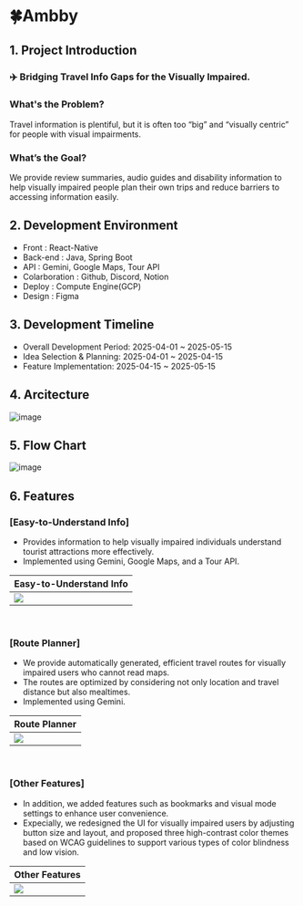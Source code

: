 # 🍀Ambby

## 1. Project Introduction
### ✈️ Bridging Travel Info Gaps for the Visually Impaired.

### What's the Problem?
Travel information is plentiful, but it is often too “big” and “visually centric” for people with visual impairments.

### What’s the Goal?
We provide review summaries, audio guides and disability information to help visually impaired people plan their own trips and reduce barriers to accessing information easily.

## 2. Development Environment
- Front : React-Native
- Back-end : Java, Spring Boot
- API : Gemini, Google Maps, Tour API
- Colarboration : Github, Discord, Notion
- Deploy : Compute Engine(GCP)
- Design : Figma

## 3. Development Timeline
- Overall Development Period: 2025-04-01 ~ 2025-05-15
- Idea Selection & Planning: 2025-04-01 ~ 2025-04-15
- Feature Implementation: 2025-04-15 ~ 2025-05-15

## 4. Arcitecture
![image](https://github.com/user-attachments/assets/86dbb413-bdbc-4409-90c4-b966f533d275)



## 5. Flow Chart
![image](https://github.com/user-attachments/assets/c0870ae0-b28a-4b52-b06a-e3dec94b74c1)

## 6. Features

### [Easy-to-Understand Info]
- Provides information to help visually impaired individuals understand tourist attractions more effectively.
- Implemented using Gemini, Google Maps, and a Tour API.

| Easy-to-Understand Info |
|----------|
|<img src="https://github.com/user-attachments/assets/8e6e58ca-1a51-4293-a384-b451457459ae">|

<br>

### [Route Planner]
- We provide automatically generated, efficient travel routes for visually impaired users who cannot read maps.
- The routes are optimized by considering not only location and travel distance but also mealtimes.
- Implemented using Gemini.

| Route Planner |
|----------|
|<img src="https://github.com/user-attachments/assets/faf72b89-2da8-453e-b29c-384944e7da5a">|

<br>

### [Other Features]
- In addition, we added features such as bookmarks and visual mode settings to enhance user convenience.
- Expecially, we redesigned the UI for visually impaired users by adjusting button size and layout, and proposed three high-contrast color themes based on WCAG guidelines to support various types of color blindness and low vision.

| Other Features |
|----------|
|<img src="https://github.com/user-attachments/assets/e4983a4d-88f6-495c-b84d-72a90c672177">|


<br>

